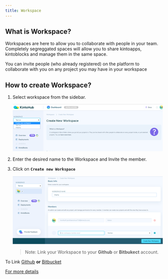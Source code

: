 ```yaml
---
title: Workspace
---
```


## What is **Workspace**?

Workspaces are here to allow you to collaborate with people in your team. Completely segreggated spaces will allow you to share kintoapps, kintoblocks and manage them in the same space.

You can invite people (who already registered) on the platform to collaborate with you on any project you may have in your workspace


## How to create **Workspace**?

1. Select workspace from the sidebar.

    ![Screenshot](/docs/assets/08.png)


2. Enter the desired name to the Workspace and Invite the member.

3. Click on **`Create new Workspace`**

    ![Screenshot](/docs/assets/09.png)
    
    > Note: Link your Workspace to your **Github** or **Bitbukect**  account.

To Link [Github](https://github.com/)     **or**  [Bitbucket](https://bitbucket.pearson.com/login?nextUrl=%2Fdashboard)

[For more details](workspaces.md)
